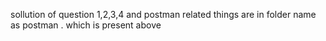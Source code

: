 sollution of question 1,2,3,4 and postman related things are in folder name as postman . which is present above
